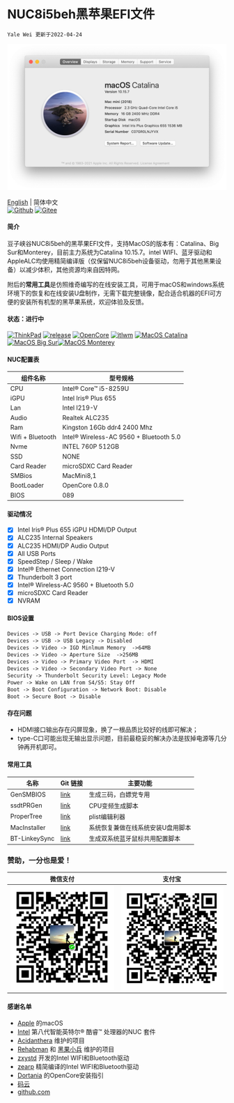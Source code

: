 # NUC8i5beh黑苹果EFI文件
`Yale Wei 更新于2022-04-24`

![Catalina](./pic/AboutThisMac_10.15.7.png)

[English](./README.md) | 简体中文  
[![Github](https://img.shields.io/badge/Github-blue.svg)](https://github.com/longanw/nuc8i5beh) [![Gitee](https://img.shields.io/badge/Gitee-brightgreen.svg)](https://gitee.com/yalewei/nuc8i5beh)

#### 简介
豆子峡谷NUC8i5beh的黑苹果EFI文件，支持MacOS的版本有：Catalina、Big Sur和Monterey，目前主力系统为Catalina 10.15.7。intel WIFI、蓝牙驱动和AppleALC均使用精简编译版（仅保留NUC8i5beh设备驱动，勿用于其他黑果设备）以减少体积，其他资源均来自因特网。

附后的**常用工具**是仿照维奇编写的在线安装工具，可用于macOS和windows系统环境下的恢复和在线安装U盘制作，无需下载完整镜像，配合适合机器的EFI可方便的安装所有机型的黑苹果系统，欢迎体验及反馈。

#### 状态：进行中
[![ThinkPad](https://img.shields.io/badge/NUC-NUC8i5BEH-blue.svg)](https://ark.intel.com/content/www/cn/zh/ark/products/126148/intel-nuc-kit-nuc8i5beh.html?wapkw=nuc8i5beh) [![release](https://img.shields.io/badge/Download-latest-brightgreen.svg)](https://github.com/longanw/nuc8i5beh/releases) [![OpenCore](https://img.shields.io/badge/OpenCore-0.8.0-blue.svg)](https://github.com/acidanthera/OpenCorePkg/releases/latest) [![itlwm](https://img.shields.io/badge/itlwm-2.2-blue.svg)](https://github.com/OpenIntelWireless/itlwm/releases) [![MacOS Catalina](https://img.shields.io/badge/macOS-10.15.7-brightgreen.svg)](https://www.apple.com/macos/catalina/) [![MacOS Big Sur](https://img.shields.io/badge/macOS-11.6.5-blue.svg)](https://www.apple.com/macos/big-sur/)[![MacOS Monterey](https://img.shields.io/badge/macOS-12.3.1-purple.svg)](https://www.apple.com/macos/monterey/)

#### NUC配置表

| 组件名称          | 型号规格                                 |
| ---------------- | ---------------------------------------|
| CPU              | Intel® Core™ i5-8259U                  |
| iGPU             | Intel Iris® Plus 655                   |
| Lan              | Intel I219-V                           |
| Audio            | Realtek ALC235                         |
| Ram              | Kingston 16Gb ddr4 2400 Mhz            |
| Wifi + Bluetooth | Intel® Wireless-AC 9560 + Bluetooth 5.0|
| Nvme             | INTEL 760P 512GB                       |
| SSD              | NONE                                   |
| Card Reader      | microSDXC Card Reader                  |
| SMBios           | MacMini8,1                             |
| BootLoader       | OpenCore 0.8.0                         |
| BIOS             | 089                                    |

#### 驱动情况

- [x] Intel Iris® Plus 655 iGPU HDMI/DP Output
- [x] ALC235 Internal Speakers
- [x] ALC235 HDMI/DP Audio Output
- [x] All USB Ports 
- [x] SpeedStep / Sleep / Wake
- [x] Intel® Ethernet Connection I219-V
- [x] Thunderbolt 3 port
- [x] Intel® Wireless-AC 9560 + Bluetooth 5.0
- [x] microSDXC Card Reader
- [x] NVRAM

#### BIOS设置
```
Devices -> USB -> Port Device Charging Mode: off
Devices -> USB -> USB Legacy -> Disabled
Devices -> Video -> IGD Minlmum Memory  ->64MB
Devices -> Video -> Aperture Size  ->256MB
Devices -> Video -> Primary Video Port  -> HDMI
Devices -> Video -> Secondary Video Port -> None
Security -> Thunderbolt Security Level: Legacy Mode
Power -> Wake on LAN from S4/S5: Stay Off
Boot -> Boot Configuration -> Network Boot: Disable
Boot -> Secure Boot -> Disable
```
#### 存在问题
- HDMI接口输出存在闪屏现象，换了一根品质比较好的线即可解决；
- type-C口可能出现无输出显示问题，目前最稳妥的解决办法是拔掉电源等几分钟再开机即可。

#### 常用工具

| 名称 | Git 链接 | 主要功能 |
| ---| --- | --- |
| GenSMBIOS| [link](https://github.com/corpnewt/GenSMBIOS) | 生成三码，白嫖党专用 |
| ssdtPRGen| [link](https://github.com/Piker-Alpha/ssdtPRGen.sh) | CPU变频生成脚本 |
| ProperTree| [link](https://github.com/corpnewt/ProperTree) | plist编辑利器 |
| MacInstaller| [link](https://github.com/longanw/nuc8i5beh/blob/master/tools/MacInstaller.zip) | 系统恢复兼做在线系统安装U盘用脚本   |
| BT-LinkeySync| [link](https://github.com/digitalbirdo/BT-LinkkeySync) | 生成双系统蓝牙鼠标共用配置脚本 |

### 赞助，一分也是爱！

| 微信支付 | 支付宝 | 
| ---| --- |
| ![WePay](./pic/WePay.png) | ![alipay](./pic/Alipay.png) |

#### 感谢名单

- [Apple](https://www.apple.com) 的macOS
- [Intel](https://ark.intel.com/content/www/cn/zh/ark/products/series/129705/intel-nuc-kit-with-8th-generation-intel-core-processors.html) 第八代智能英特尔® 酷睿™ 处理器的NUC 套件
- [Acidanthera](https://github.com/acidanthera) 维护的项目
- [Rehabman](https://github.com/RehabMan) 和 [黑果小兵](https://github.com/daliansky) 维护的项目
- [zxystd](https://github.com/OpenIntelWireless/itlwm) 开发的Intel WIFI和Bluetooth驱动
- [zearp](https://github.com/zearp/Nucintosh) 精简编译的Intel WIFI和Bluetooth驱动
- [Dortania](https://dortania.github.io/OpenCore-Install-Guide/) 的OpenCore安装指引
- [码云](https://gitee.com) 
- [github.com](https://github.com) 



